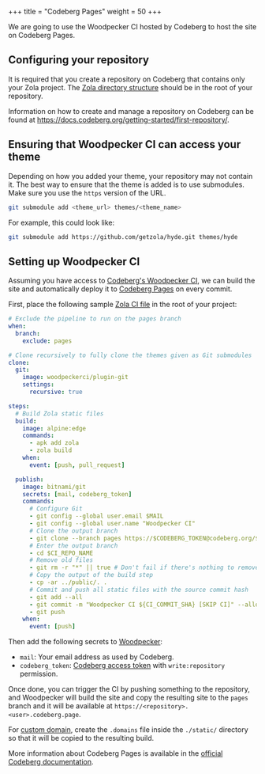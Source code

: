+++
title = "Codeberg Pages"
weight = 50
+++

We are going to use the Woodpecker CI hosted by Codeberg to host the site on Codeberg Pages.

## Configuring your repository

It is required that you create a repository on Codeberg that contains only your Zola project. The [Zola directory structure](https://www.getzola.org/documentation/getting-started/directory-structure/) should be in the root of your repository.

Information on how to create and manage a repository on Codeberg can be found at <https://docs.codeberg.org/getting-started/first-repository/>.

## Ensuring that Woodpecker CI can access your theme

Depending on how you added your theme, your repository may not contain it. The best way to ensure that the theme is added is to use submodules. Make sure you use the `https` version of the URL.

```bash
git submodule add <theme_url> themes/<theme_name>
```

For example, this could look like:

```bash
git submodule add https://github.com/getzola/hyde.git themes/hyde
```

## Setting up Woodpecker CI

Assuming you have access to [Codeberg's Woodpecker CI](https://docs.codeberg.org/ci/), we can build the site and automatically deploy it to [Codeberg Pages](https://codeberg.page) on every commit.

First, place the following sample [Zola CI file](https://codeberg.org/Codeberg-CI/examples/src/branch/main/Zola/.woodpecker.yaml) in the root of your project:

```yaml
# Exclude the pipeline to run on the pages branch
when:
  branch:
    exclude: pages

# Clone recursively to fully clone the themes given as Git submodules
clone:
  git:
    image: woodpeckerci/plugin-git
    settings:
      recursive: true

steps:
  # Build Zola static files
  build:
    image: alpine:edge
    commands:
      - apk add zola
      - zola build
    when:
      event: [push, pull_request]

  publish:
    image: bitnami/git
    secrets: [mail, codeberg_token]
    commands:
      # Configure Git
      - git config --global user.email $MAIL
      - git config --global user.name "Woodpecker CI"
      # Clone the output branch
      - git clone --branch pages https://$CODEBERG_TOKEN@codeberg.org/$CI_REPO.git $CI_REPO_NAME
      # Enter the output branch
      - cd $CI_REPO_NAME
      # Remove old files
      - git rm -r "*" || true # Don't fail if there's nothing to remove
      # Copy the output of the build step
      - cp -ar ../public/. .
      # Commit and push all static files with the source commit hash
      - git add --all
      - git commit -m "Woodpecker CI ${CI_COMMIT_SHA} [SKIP CI]" --allow-empty
      - git push
    when:
      event: [push]
```

Then add the following secrets to [Woodpecker](https://ci.codeberg.org/):

- `mail`: Your email address as used by Codeberg.
- `codeberg_token`: [Codeberg access token](https://docs.codeberg.org/advanced/access-token/) with `write:repository` permission.

Once done, you can trigger the CI by pushing something to the repository, and Woodpecker will build the site and copy the resulting site to the `pages` branch and it will be available at `https://<repository>.<user>.codeberg.page`.

For [custom domain](https://docs.codeberg.org/codeberg-pages/using-custom-domain/), create the `.domains` file inside the `./static/` directory so that it will be copied to the resulting build.

More information about Codeberg Pages is available in the [official Codeberg documentation](https://docs.codeberg.org/codeberg-pages/).
